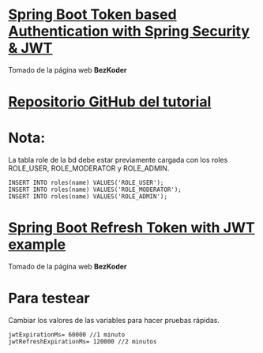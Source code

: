 # [Spring Boot Token based Authentication with Spring Security & JWT](https://www.bezkoder.com/spring-boot-jwt-authentication/)
Tomado de la página web **BezKoder**

# [Repositorio GitHub del tutorial](https://github.com/bezkoder/spring-boot-spring-security-jwt-authentication)

# Nota:
La tabla role de la bd debe estar previamente cargada con los roles ROLE_USER, ROLE_MODERATOR y ROLE_ADMIN.
```
INSERT INTO roles(name) VALUES('ROLE_USER');
INSERT INTO roles(name) VALUES('ROLE_MODERATOR');
INSERT INTO roles(name) VALUES('ROLE_ADMIN');
```
# [Spring Boot Refresh Token with JWT example](https://www.bezkoder.com/spring-boot-refresh-token-jwt/)
Tomado de la página web **BezKoder**

# Para testear
Cambiar los valores de las variables para hacer pruebas rápidas.

```
jwtExpirationMs= 60000 //1 minuto
jwtRefreshExpirationMs= 120000 //2 minutos
```
